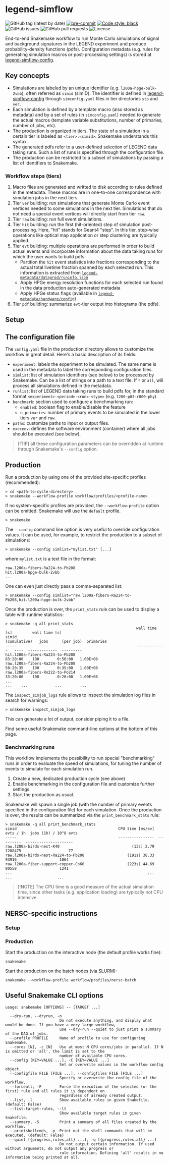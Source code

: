 # legend-simflow

![GitHub tag (latest by date)](https://img.shields.io/github/v/tag/legend-exp/legend-simflow?logo=git)
[![pre-commit](https://img.shields.io/badge/pre--commit-enabled-brightgreen?logo=pre-commit&logoColor=white)](https://github.com/pre-commit/pre-commit)
[![Code style: black](https://img.shields.io/badge/code%20style-black-000000.svg)](https://github.com/psf/black)
![GitHub issues](https://img.shields.io/github/issues/legend-exp/legend-simflow?logo=github)
![GitHub pull requests](https://img.shields.io/github/issues-pr/legend-exp/legend-simflow?logo=github)
![License](https://img.shields.io/github/license/legend-exp/legend-simflow)

End-to-end Snakemake workflow to run Monte Carlo simulations of signal and
background signatures in the LEGEND experiment and produce probability-density
functions (pdfs). Configuration metadata (e.g. rules for generating simulation
macros or post-processing settings) is stored at
[legend-simflow-config](https://github.com/legend-exp/legend-simflow-config).

## Key concepts

- Simulations are labeled by an unique identifier (e.g. `l200a-hpge-bulk-2vbb`),
  often referred as `simid` (simID). The identifier is defined in
  [legend-simflow-config](https://github.com/legend-exp/legend-simflow-config)
  through `simconfig.yaml` files in tier directories `stp` and `ver`.
- Each simulation is defined by a template macro (also stored as metadata) and
  by a set of rules (in `simconfig.yaml`) needed to generate the actual macros
  (template variable substitutions, number of primaries, number of jobs, etc).
- The production is organized in tiers. The state of a simulation in a certain
  tier is labeled as `<tier>.<simid>`. Snakemake understands this syntax.
- The generated pdfs refer to a user-defined selection of LEGEND data taking
  runs. Such a list of runs is specified through the configuration file.
- The production can be restricted to a subset of simulations by passing a list
  of identifiers to Snakemake.

### Workflow steps (tiers)

1. Macro files are generated and writted to disk according to rules defined in
   the metadata. These macros are in one-to-one correspondence with simulation
   jobs in the next tiers
1. Tier `ver` building: run simulations that generate Monte Carlo event vertices
   needed to some simulations in the next tier. Simulations that do not need a
   special event vertices will directly start from tier `raw`.
1. Tier `raw` building: run full event simulations.
1. Tier `hit` building: run the first (hit-oriented) step of simulation
   post-processing. Here, "hit" stands for Geant4 "step". In this tier,
   step-wise operations like optical map application or step clustering are
   typically applied.
1. Tier `evt` building: multiple operations are performed in order to build
   actual events and incorporate information about the data taking runs for
   which the user wants to build pdfs:
   - Partition the `hit` event statistics into fractions corresponding to the
     actual total livetime fraction spanned by each selected run. This
     information is extracted from
     [`legend-metadata/dataprod/runinfo.json`](https://github.com/legend-exp/legend-metadata/blob/main/dataprod/runinfo.json)
   - Apply HPGe energy resolution functions for each selected run found in the
     data production auto-generated metadata
   - Apply HPGe status flags (available in
     [`legend-metadata/hardware/config`](https://github.com/legend-exp/legend-metadata/blob/main/hardware/config))
1. Tier `pdf` building: summarize `evt`-tier output into histograms (the pdfs).

## Setup

## The configuration file

The `config.yaml` file in the production directory allows to customize the
workflow in great detail. Here's a basic description of its fields:

- `experiment`: labels the experiment to be simulated. The same name is used in
  the metadata to label the corresponding configuration files.
- `simlist`: list of simulation identifiers (see below) to be processed by
  Snakemake. Can be a list of strings or a path to a text file. If `*` or `all`,
  will process all simulations defined in the metadata.
- `runlist`: list of LEGEND data taking runs to build pdfs for, in the standard
  format `<experiment>-<period>-<run>-<type>` (e.g. `l200-p03-r000-phy`)
- `benchmark`: section used to configure a benchmarking run:
  - `enabled`: boolean flag to enable/disable the feature
  - `n_primaries`: number of primary events to be simulated in the lower tiers
    `ver` and `raw`.
- `paths`: customize paths to input or output files.
- `execenv`: defines the software environment (container) where all jobs should
  be executed (see below).

> [!TIP] all these configuration parameters can be overridden at runtime through
> Snakemake's `--config` option.

## Production

Run a production by using one of the provided site-specific profiles
(recommended):

```console
> cd <path-to-cycle-directory>
> snakemake --workflow-profile workflow/profiles/<profile-name>
```

If no system-specific profiles are provided, the `--workflow-profile` option can
be omitted. Snakemake will use the `default` profile.

```console
> snakemake
```

The `--config` command line option is very useful to override configuration
values. It can be used, for example, to restrict the production to a subset of
simulations:

```console
> snakemake --config simlist="mylist.txt" [...]
```

where `mylist.txt` is a text file in the format:

```
raw.l200a-fibers-Ra224-to-Pb208
hit.l200a-hpge-bulk-2vbb
...
```

One can even just directly pass a comma-separated list:

```console
> snakemake --config simlist="raw.l200a-fibers-Ra224-to-Pb208,hit.l200a-hpge-bulk-2vbb"
```

Once the production is over, the `print_stats` rule can be used to display a
table with runtime statistics:

```console
> snakemake -q all print_stats
                                                          wall time [s]         wall time [s]
simid                                                      (cumulative)   jobs      (per job)  primaries
-----                                                     -------------   ----  -------------  ---------
hit.l200a-fibers-Ra224-to-Pb208                                83:20:00    100        0:50:00   1.00E+08
raw.l200a-fibers-Ra224-to-Pb208                                58:20:35    100        0:35:00   1.00E+08
raw.l200a-fibers-Rn222-to-Po214                                33:20:00    100        0:20:00   1.00E+08
...                                                                 ...    ...            ...        ...
```

The `inspect_simjob_logs` rule allows to inspect the simulation log files in
search for warnings:

```console
> snakemake inspect_simjob_logs
```

This can generate a lot of output, consider piping it to a file.

Find some useful Snakemake command-line options at the bottom of this page.

### Benchmarking runs

This workflow implements the possibility to run special "benchmarking" runs in
order to evaluate the speed of simulations, for tuning the number of events to
simulate for each simulation run.

1. Create a new, dedicated production cycle (see above)
2. Enable benchmarking in the configuration file and customize further settings
3. Start the production as usual.

Snakemake will spawn a single job (with the number of primary events specified
in the configuration file) for each simulation. Once the production is over, the
results can be summarized via the `print_benchmark_stats` rule:

```console
> snakemake -q all print_benchmark_stats
simid                                             CPU time [ms/ev]  evts / 1h  jobs (1h) / 10^8 evts
-----                                             ----------------  ---------  ---------------------
raw.l200a-birds-nest-K40                                (13s) 2.79    1288475                     77
raw.l200a-birds-nest-Ra224-to-Pb208                   (191s) 38.33      93916                   1064
raw.l200a-fiber-support-copper-Co60                   (223s) 44.69      80558                   1241
...                                                            ...        ...                    ...
```

> [!NOTE] The CPU time is a good measure of the actual simulation time, since
> other tasks (e.g. application loading) are typically not CPU intensive.

## NERSC-specific instructions

### Setup

### Production

Start the production on the interactive node (the default profile works fine):

```
snakemake
```

Start the production on the batch nodes (via SLURM):

```
snakemake --workflow-profile workflow/profiles/nersc-batch
```

## Useful Snakemake CLI options

```
usage: snakemake [OPTIONS] -- [TARGET ...]

  --dry-run, --dryrun, -n
                        Do not execute anything, and display what would be done. If you have a very large workflow,
                        use --dry-run --quiet to just print a summary of the DAG of jobs.
  --profile PROFILE     Name of profile to use for configuring Snakemake.
  --cores [N], -c [N]   Use at most N CPU cores/jobs in parallel. If N is omitted or 'all', the limit is set to the
                        number of available CPU cores.
  --config [KEY=VALUE ...], -C [KEY=VALUE ...]
                        Set or overwrite values in the workflow config object.
  --configfile FILE [FILE ...], --configfiles FILE [FILE ...]
                        Specify or overwrite the config file of the workflow.
  --forceall, -F        Force the execution of the selected (or the first) rule and all rules it is dependent on
                        regardless of already created output.
  --list, -l            Show available rules in given Snakefile. (default: False)
  --list-target-rules, --lt
                        Show available target rules in given Snakefile.
  --summary, -S         Print a summary of all files created by the workflow.
  --printshellcmds, -p  Print out the shell commands that will be executed. (default: False)
  --quiet [{progress,rules,all} ...], -q [{progress,rules,all} ...]
                        Do not output certain information. If used without arguments, do not output any progress or
                        rule information. Defining 'all' results in no information being printed at all.
```
